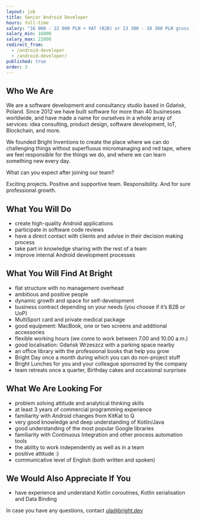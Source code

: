 ```yaml
---
layout: job
title: Senior Android Developer
hours: full-time
salary: "16 000 - 22 000 PLN + VAT (B2B) or 13 300 - 18 300 PLN gross (UoP)"
salary_min: 16000
salary_max: 22000
redirect_from:
  - /android-developer
  - /android-developer/
published: true
order: 3
---
```

## Who We Are

We are a software development and consultancy studio based in Gdańsk, Poland. Since 2012 we have built software for more than 40 businesses worldwide, and have made a name for ourselves in a whole array of services: idea consulting, product design, software development, IoT, Blockchain, and more.

We founded Bright Inventions to create the place where we can do challenging things without superfluous micromanaging and red tape, where we feel responsible for the things we do, and where we can learn something new every day.

What can you expect after joining our team? 

Exciting projects. Positive and supportive team. Responsibility. And for sure professional growth. 

## What You Will Do

* create high-quality Android applications
* participate in software code reviews
* have a direct contact with clients and advise in their decision making process
* take part in knowledge sharing with the rest of a team
* improve internal Android development processes 

## What You Will Find At Bright

* flat structure with no management overhead
* ambitious and positive people 
* dynamic growth and space for self-development
* business contract depending on your needs (you choose if it’s B2B or UoP)
* MultiSport card and private medical package
* good equipment: MacBook, one or two screens and additional accessories
* flexible working hours (we come to work between 7.00 and 10.00 a.m.)
* good localisation: Gdańsk Wrzeszcz with a parking space nearby
* an office library with the professional books that help you grow
* Bright Day once a month during which you can do non-project stuff
* Bright Lunches for you and your colleague sponsored by the company
* team retreats once a quarter, Birthday cakes and occasional surprises

## What We Are Looking For

* problem solving attitude and analytical thinking skills
* at least 3 years of commercial programming experience
* familiarity with Android changes from KitKat to Q
* very good knowledge and deep understanding of Kotlin/Java
* good understanding of the most popular Google libraries
* familiarity with Continuous Integration and other process automation tools
* the ability to work independently as well as in a team
* positive attitude :)
* communicative level of English (both written and spoken)

## We Would Also Appreciate If You

* have experience and understand Kotlin coroutines, Kotlin serialisation and Data Binding



In case you have any questions, contact ula@bright.dev
